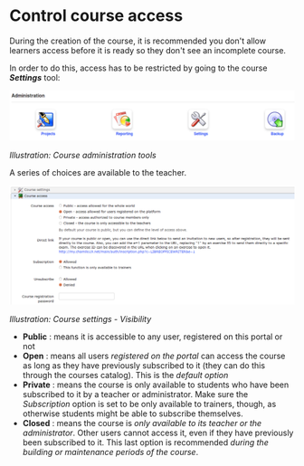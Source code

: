 # Control course access

During the creation of the course, it is recommended you don't allow learners access before it is ready so they don't see an incomplete course.

In order to do this, access has to be restricted by going to the course _**Settings**_ tool:

![](../.gitbook/assets/images17%20%283%29.png)

_Illustration: Course administration tools_

A series of choices are available to the teacher.

![](../.gitbook/assets/images18%20%283%29.png)

_Illustration: Course settings - Visibility_

* **Public** : means it is accessible to any user, registered on this portal or not
* **Open** : means all users _registered on the portal_ can access the course as long as they have previously subscribed to it \(they can do this through the courses catalog\). This is the _default option_
* **Private** : means the course is only available to students who have been subscribed to it by a teacher or administrator. Make sure the _Subscription_ option is set to be only available to trainers, though, as otherwise students might be able to subscribe themselves.
* **Closed** : means the course is _only available to its teacher or the administrator_. Other users cannot access it, even if they have previously been subscribed to it. This last option is recommended _during the building or maintenance periods of the course_.

